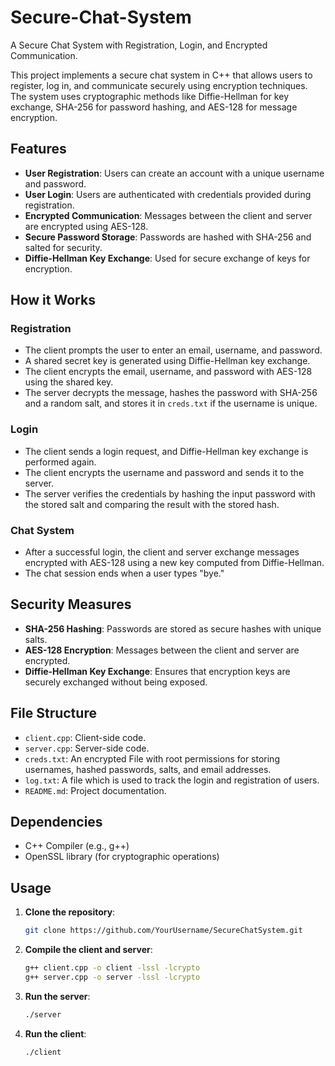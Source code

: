 # Secure-Chat-System
A Secure Chat System with Registration, Login, and  Encrypted Communication.

This project implements a secure chat system in C++ that allows users to register, log in, and communicate securely using encryption techniques. The system uses cryptographic methods like Diffie-Hellman for key exchange, SHA-256 for password hashing, and AES-128 for message encryption.

## Features

- **User Registration**: Users can create an account with a unique username and password.
- **User Login**: Users are authenticated with credentials provided during registration.
- **Encrypted Communication**: Messages between the client and server are encrypted using AES-128.
- **Secure Password Storage**: Passwords are hashed with SHA-256 and salted for security.
- **Diffie-Hellman Key Exchange**: Used for secure exchange of keys for encryption.

## How it Works

### Registration
- The client prompts the user to enter an email, username, and password.
- A shared secret key is generated using Diffie-Hellman key exchange.
- The client encrypts the email, username, and password with AES-128 using the shared key.
- The server decrypts the message, hashes the password with SHA-256 and a random salt, and stores it in `creds.txt` if the username is unique.

### Login
- The client sends a login request, and Diffie-Hellman key exchange is performed again.
- The client encrypts the username and password and sends it to the server.
- The server verifies the credentials by hashing the input password with the stored salt and comparing the result with the stored hash.

### Chat System
- After a successful login, the client and server exchange messages encrypted with AES-128 using a new key computed from Diffie-Hellman.
- The chat session ends when a user types "bye."

## Security Measures

- **SHA-256 Hashing**: Passwords are stored as secure hashes with unique salts.
- **AES-128 Encryption**: Messages between the client and server are encrypted.
- **Diffie-Hellman Key Exchange**: Ensures that encryption keys are securely exchanged without being exposed.

## File Structure

- `client.cpp`: Client-side code.
- `server.cpp`: Server-side code.
- `creds.txt`: An encrypted File with root permissions for storing usernames, hashed passwords, salts, and email addresses.
- `log.txt`: A file which is used to track the login and registration of users.
- `README.md`: Project documentation.

## Dependencies

- C++ Compiler (e.g., g++)
- OpenSSL library (for cryptographic operations)

## Usage

1. **Clone the repository**:
   ```bash
   git clone https://github.com/YourUsername/SecureChatSystem.git
2. **Compile the client and server**:
   ```bash
   g++ client.cpp -o client -lssl -lcrypto
   g++ server.cpp -o server -lssl -lcrypto
3. **Run the server**:
   ```bash
   ./server
4. **Run the client**:
   ```bash
   ./client


